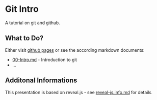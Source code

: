 # Git Intro

A tutorial on git and github.

## What to Do?

Either visit [github pages](https://litec-hasp.github.io/git-intro/) or see the according markdown documents:

- [00-Intro.md](./00-Intro.md) - Introduction to git
- ...

## Additonal Informations

This presentation is based on reveal.js - see [reveal-js.info.md](./reveal-js-info.md) for details.
